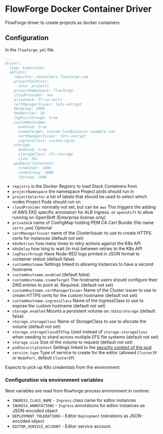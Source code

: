 # FlowForge Docker Container Driver

FlowForge driver to create projects as docker containers

## Configuration

In the `flowforge.yml` file

```yaml
...
driver:
  type: kubernetes
  options:
    registry: containers.flowforge.com
    projectSelector:
      role: projects
    projectNamespace: flowforge
    cloudProvider: aws
    privateCA: ff-ca-certs
    certManagerIssuer: lets-encrypt
    k8sDelay: 1000
    k8sRetries: 10
    logPassthrough: true
    customHostname:
      enabled: true
      cnameTarget: custom-loadbalancer.example.com
      certManagerIssuer: lets-encrypt
      ingressClass: custom-nginx
    storage:
      enabled: true
      storageClass: nfs-storage
      size: 5Gi
    podSecurityContext:
      runAsUser: 1000
      runAsGroup: 1000
      fsGroup: 1000
```

- `registry` is the Docker Registry to load Stack Containers from
- `projectNamespace` the namespace Project pods should run in
- `projectSelector` a list of labels that should be used to select which nodes Project Pods
should run on
- `cloudProvider` normally not set, but can be `aws` This triggers the adding of
AWS EKS specific annotation for ALB Ingress. or `openshift` to allow running on OpenShift (Enterprise license only)
- `privateCA` name of ConfigMap holding PEM CA Cert Bundle (file name `certs.pem`) Optional
- `certManagerIssuer` name of the ClusterIssuer to use to create HTTPS certs for instances (default not set)
- `k8sRetries` how many times to retry actions against the K8s API
- `k8sDelay` how long to wait (in ms) between retries to the K8s API
- `logPassthrough` Have Node-RED logs printed in JSON format to container stdout (default false)
- `customHostname` Settings linked to allowing instances to have a second hostname
- `customHostname.enabled` (default false)
- `customHostname.cnameTarget` The hostname users should configure their DNS entries to point at. Required. (default not set)
- `customHostname.certManagerIssuer` Name of the Cluster issuer to use to create HTTPS certs for the custom hostname (default not set)
- `customHostname.ingressClass` Name of the IngressClass to use to expose the custom hostname (default not set)
- `storage.enabled` Mounts a persistent volume on `/data/storage` (default false)
- `storage.storageClass` Name of StorageClass to use to allocate the volume (default not set)
- `storage.storageClassEFSTag` Used instead of `storage.storageClass` when needing to shard across multiple EFS file systems (default not set)
- `storage.size` Size of the volume to request (default not set)
- `podSecurityContext` Settings linked to the [security context of the pod](https://kubernetes.io/docs/tasks/configure-pod-container/security-context/)
- `service.type` Type of service to create for the editor (allowed `ClusterIP` or `NodePort`, default `ClusterIP`)

Expects to pick up K8s credentials from the environment

### Configuration via environment variables

Next variables are read from flowforge process environment in runtime:

* `INGRESS_CLASS_NAME` - `Ingress` class name for editor instances
* `INGRESS_ANNOTATIONS` - `Ingress` annotations for editor instances as JSON-encoded object
* `DEPLOYMENT_TOLERATIONS` - Editor `Deployment` tolerations as JSON-encoded object
* `EDITOR_SERVICE_ACCOUNT` - Editor service account. 
